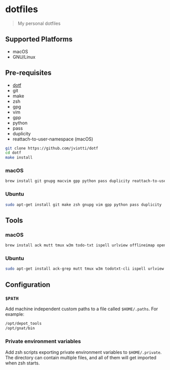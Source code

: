 dotfiles
========

> My personal dotfiles

Supported Platforms
-------------------

- macOS
- GNU/Linux

Pre-requisites
--------------

- [dotf](https://github.com/jviotti/dotf)
- git
- make
- zsh
- gpg
- vim
- gpp
- python
- pass
- duplicity
- reattach-to-user-namespace (macOS)

```sh
git clone https://github.com/jviotti/dotf
cd dotf
make install
```

### macOS

```sh
brew install git gnupg macvim gpp python pass duplicity reattach-to-user-namespace
```

### Ubuntu

```sh
sudo apt-get install git make zsh gnupg vim gpp python pass duplicity
```

Tools
-----

### macOS

```sh
brew install ack mutt tmux w3m todo-txt ispell urlview offlineimap openssl msmtp
```

### Ubuntu

```sh
sudo apt-get install ack-grep mutt tmux w3m todotxt-cli ispell urlview offlineimap msmtp
```

Configuration
-------------

### `$PATH`

Add machine independent custom paths to a file called `$HOME/.paths`. For
example:

```sh
/opt/depot_tools
/opt/gnat/bin
```

### Private environment variables

Add zsh scripts exporting private environment variables to `$HOME/.private`.
The directory can contain multiple files, and all of them will get imported
when zsh starts.
